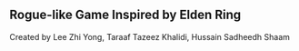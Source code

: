 ## Rogue-like Game Inspired by Elden Ring
Created by Lee Zhi Yong, Taraaf Tazeez Khalidi, Hussain Sadheedh Shaam